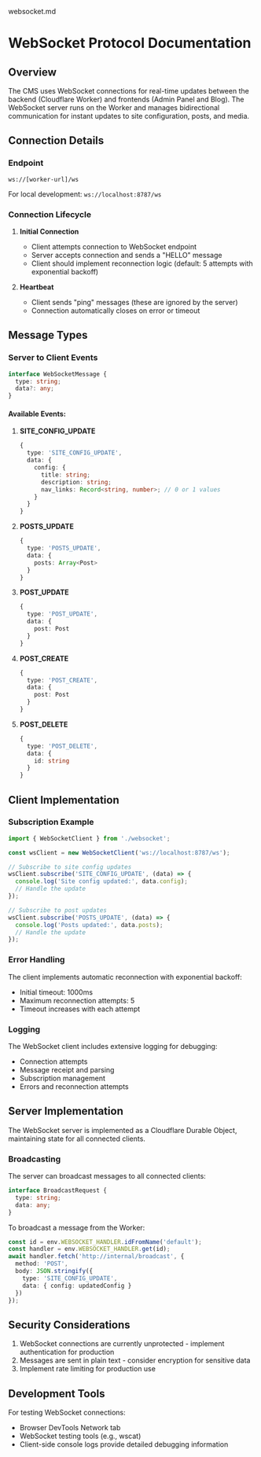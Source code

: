 websocket.md

# WebSocket Protocol Documentation

## Overview

The CMS uses WebSocket connections for real-time updates between the backend (Cloudflare Worker) and frontends (Admin Panel and Blog). The WebSocket server runs on the Worker and manages bidirectional communication for instant updates to site configuration, posts, and media.

## Connection Details

### Endpoint
```
ws://[worker-url]/ws
```

For local development: `ws://localhost:8787/ws`

### Connection Lifecycle

1. **Initial Connection**
   - Client attempts connection to WebSocket endpoint
   - Server accepts connection and sends a "HELLO" message
   - Client should implement reconnection logic (default: 5 attempts with exponential backoff)

2. **Heartbeat**
   - Client sends "ping" messages (these are ignored by the server)
   - Connection automatically closes on error or timeout

## Message Types

### Server to Client Events

```typescript
interface WebSocketMessage {
  type: string;
  data?: any;
}
```

#### Available Events:

1. **SITE_CONFIG_UPDATE**
   ```typescript
   {
     type: 'SITE_CONFIG_UPDATE',
     data: {
       config: {
         title: string;
         description: string;
         nav_links: Record<string, number>; // 0 or 1 values
       }
     }
   }
   ```

2. **POSTS_UPDATE**
   ```typescript
   {
     type: 'POSTS_UPDATE',
     data: {
       posts: Array<Post>
     }
   }
   ```

3. **POST_UPDATE**
   ```typescript
   {
     type: 'POST_UPDATE',
     data: {
       post: Post
     }
   }
   ```

4. **POST_CREATE**
   ```typescript
   {
     type: 'POST_CREATE',
     data: {
       post: Post
     }
   }
   ```

5. **POST_DELETE**
   ```typescript
   {
     type: 'POST_DELETE',
     data: {
       id: string
     }
   }
   ```

## Client Implementation

### Subscription Example

```javascript
import { WebSocketClient } from './websocket';

const wsClient = new WebSocketClient('ws://localhost:8787/ws');

// Subscribe to site config updates
wsClient.subscribe('SITE_CONFIG_UPDATE', (data) => {
  console.log('Site config updated:', data.config);
  // Handle the update
});

// Subscribe to post updates
wsClient.subscribe('POSTS_UPDATE', (data) => {
  console.log('Posts updated:', data.posts);
  // Handle the update
});
```

### Error Handling

The client implements automatic reconnection with exponential backoff:
- Initial timeout: 1000ms
- Maximum reconnection attempts: 5
- Timeout increases with each attempt

### Logging

The WebSocket client includes extensive logging for debugging:
- Connection attempts
- Message receipt and parsing
- Subscription management
- Errors and reconnection attempts

## Server Implementation

The WebSocket server is implemented as a Cloudflare Durable Object, maintaining state for all connected clients.

### Broadcasting

The server can broadcast messages to all connected clients:

```typescript
interface BroadcastRequest {
  type: string;
  data: any;
}
```

To broadcast a message from the Worker:
```typescript
const id = env.WEBSOCKET_HANDLER.idFromName('default');
const handler = env.WEBSOCKET_HANDLER.get(id);
await handler.fetch('http://internal/broadcast', {
  method: 'POST',
  body: JSON.stringify({
    type: 'SITE_CONFIG_UPDATE',
    data: { config: updatedConfig }
  })
});
```

## Security Considerations

1. WebSocket connections are currently unprotected - implement authentication for production
2. Messages are sent in plain text - consider encryption for sensitive data
3. Implement rate limiting for production use

## Development Tools

For testing WebSocket connections:
- Browser DevTools Network tab
- WebSocket testing tools (e.g., wscat)
- Client-side console logs provide detailed debugging information
